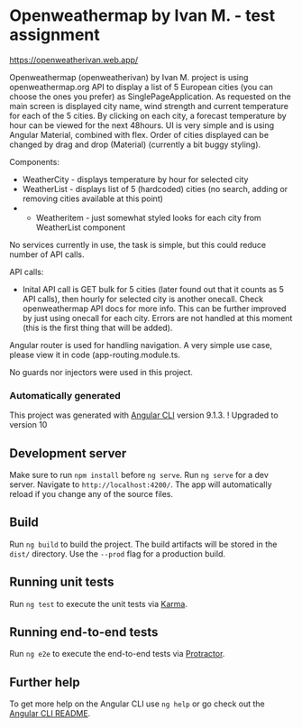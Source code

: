 # Openweathermap by Ivan M. - test assignment

https://openweatherivan.web.app/

Openweathermap (openweatherivan) by Ivan M. project is using openweathermap.org API to display a list of 5 European cities (you can choose the ones you prefer) as SinglePageApplication. As requested on the main screen is displayed city name, wind strength and current temperature for each of the 5 cities. By clicking on each city, a forecast temperature by hour can be viewed for the next 48hours. UI is very simple and is using Angular Material, combined with flex. Order of cities displayed can be changed by drag and drop (Material) (currently a bit buggy styling).

Components:
 - WeatherCity - displays temperature by hour for selected city
 - WeatherList - displays list of 5 (hardcoded) cities (no search, adding or removing cities available at this point)
 - - Weatheritem - just somewhat styled looks for each city from WeatherList component

No services currently in use, the task is simple, but this could reduce number of API calls.

API calls:
- Inital API call is GET bulk for 5 cities (later found out that it counts as 5 API calls), then hourly for selected city is another onecall. Check openweathermap API docs for more info. This can be further improved by just using onecall for each city. Errors are not handled at this moment (this is the first thing that will be added).

Angular router is used for handling navigation. A very simple use case, please view it in code (app-routing.module.ts.

No guards nor injectors were used in this project.

### Automatically generated  
This project was generated with [Angular CLI](https://github.com/angular/angular-cli) version 9.1.3. ! Upgraded to version 10

## Development server

Make sure to run `npm install` before `ng serve`. 
Run `ng serve` for a dev server. Navigate to `http://localhost:4200/`. The app will automatically reload if you change any of the source files.

## Build

Run `ng build` to build the project. The build artifacts will be stored in the `dist/` directory. Use the `--prod` flag for a production build.

## Running unit tests

Run `ng test` to execute the unit tests via [Karma](https://karma-runner.github.io).

## Running end-to-end tests

Run `ng e2e` to execute the end-to-end tests via [Protractor](http://www.protractortest.org/).

## Further help

To get more help on the Angular CLI use `ng help` or go check out the [Angular CLI README](https://github.com/angular/angular-cli/blob/master/README.md).

